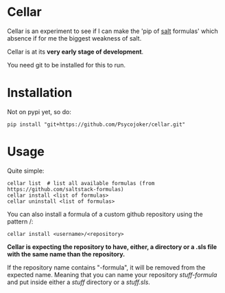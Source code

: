 Cellar
======

Cellar is an experiment to see if I can make the 'pip of
[salt](http://docs.saltstack.com/index.html) formulas' which absence if for me
the biggest weakness of salt.

Cellar is at its **very early stage of development**.

You need git to be installed for this to run.

Installation
============

Not on pypi yet, so do:

    pip install "git+https://github.com/Psycojoker/cellar.git"

Usage
=====

Quite simple:

    cellar list  # list all available formulas (from https://github.com/saltstack-formulas)
    cellar install <list of formulas>
    cellar uninstall <list of formulas>

You can also install a formula of a custom github repository using the pattern <username>/<repository>:

    cellar install <username>/<repository>

**Cellar is expecting the repository to have, either, a directory or a .sls file with the same name than the repository.**

If the repository name contains "-formula", it will be removed from the expected name. Meaning that you can name your repository *stuff-formula* and put inside either a *stuff* directory or a *stuff.sls*.
